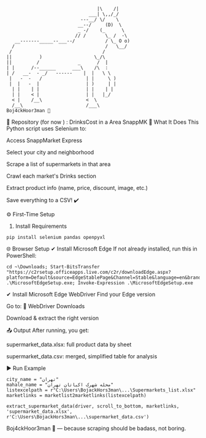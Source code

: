 ```plaintext
                                 |\    /|
                              ___| \,,/_/
                           ---__/ \/    \
                          __--/     (D)  \
                          _ -/    (_      \
                         // /       \_ /  -\
   __-------_____--___--/           / \_ O o)
  /                                 /   \__/
 /                                 /
||          )                   \_/\
||         /              _      /  |
| |      /--______      ___\    /\  :
| /   __-  - _/   ------    |  |   \ \
 |   -  -   /                | |     \ )
 |  |   -  |                 | )     | |
  | |    | |                 | |    | |
  | |    < |                 | |   |_/
  < |    /__\                <  \
  /__\                       /___\
Boj4ckHoor3man 🐴 
```
🛒 Repository (for now ) : DrinksCost in a Area SnappMK
🚀 What It Does
This Python script uses Selenium to:

Access SnappMarket Express

Select your city and neighborhood

Scrape a list of supermarkets in that area

Crawl each market's Drinks section

Extract product info (name, price, discount, image, etc.)

Save everything to a CSV! ✔️

⚙️ First-Time Setup
1. Install Requirements
```
pip install selenium pandas openpyxl

```

🌐 Browser Setup
✔ Install Microsoft Edge
If not already installed, run this in PowerShell:

```
cd ~\Downloads; Start-BitsTransfer "https://c2rsetup.officeapps.live.com/c2r/downloadEdge.aspx?platform=Default&source=EdgeStablePage&Channel=Stable&language=en&brand=M100" .\MicrosoftEdgeSetup.exe; Invoke-Expression .\MicrosoftEdgeSetup.exe

```

✔ Install Microsoft Edge WebDriver
Find your Edge version

Go to:
🔗 WebDriver Downloads

Download & extract the right version


📤 Output
After running, you get:

supermarket_data.xlsx: full product data by sheet

supermarket_data.csv: merged, simplified table for analysis

▶️ Run Example

```
city_name = "تهران"
mahale_name = "محله شهرک اکباتان تهران"
listexcelpath = r"C:\Users\BojackHors3man\...\Supermarkets_list.xlsx"
marketlinks = marketlist2marketlinks(listexcelpath)

extract_supermarket_data(driver, scroll_to_bottom, marketlinks, 'supermarket_data.xlsx', r'C:\Users\BojackHors3man\...\supermarket_data.csv')

```

Boj4ckHoor3man 🐴 — because scraping should be badass, not boring.

